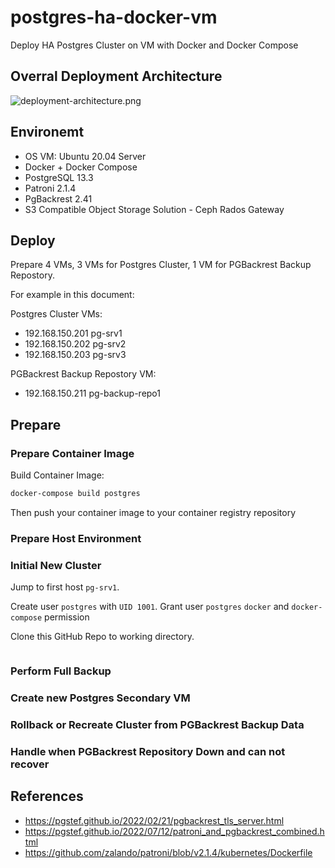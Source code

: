 # postgres-ha-docker-vm

Deploy HA Postgres Cluster on VM with Docker and Docker Compose

## Overral Deployment Architecture

![deployment-architecture.png](./images/deployment-architecture.png)

## Environemt

- OS VM: Ubuntu 20.04 Server
- Docker + Docker Compose
- PostgreSQL 13.3
- Patroni 2.1.4
- PgBackrest 2.41
- S3 Compatible Object Storage Solution -  Ceph Rados Gateway

## Deploy

Prepare 4 VMs, 3 VMs for Postgres Cluster, 1 VM for PGBackrest Backup Repostory.

For example in this document:

Postgres Cluster VMs:

- 192.168.150.201 pg-srv1
- 192.168.150.202 pg-srv2
- 192.168.150.203 pg-srv3

PGBackrest Backup Repostory VM:

- 192.168.150.211 pg-backup-repo1

## Prepare

### Prepare Container Image

Build Container Image:

```bash
docker-compose build postgres
```

Then push your container image to your container registry repository

### Prepare Host Environment

### Initial New Cluster

Jump to first host `pg-srv1`.

Create user `postgres` with `UID 1001`. Grant user `postgres` `docker` and
`docker-compose` permission

Clone this GitHub Repo to working directory.

```bash

```

### Perform Full Backup

### Create new Postgres Secondary VM

### Rollback or Recreate Cluster from PGBackrest Backup Data

### Handle when PGBackrest Repository Down and can not recover

## References

- https://pgstef.github.io/2022/02/21/pgbackrest_tls_server.html
- https://pgstef.github.io/2022/07/12/patroni_and_pgbackrest_combined.html
- https://github.com/zalando/patroni/blob/v2.1.4/kubernetes/Dockerfile